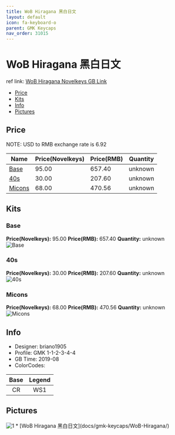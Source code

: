 ```yaml
---
title: WoB Hiragana 黑白日文
layout: default
icon: fa-keyboard-o
parent: GMK Keycaps
nav_order: 31015
---
```


# WoB Hiragana 黑白日文

ref link: [WoB Hiragana Novelkeys GB Link](https://novelkeys.xyz/products/gmk-wob-hiragana)

* [Price](#price)
* [Kits](#kits)
* [Info](#info)
* [Pictures](#pictures)


## Price  
NOTE: USD to RMB exchange rate is 6.92

| Name          | Price(Novelkeys)    |  Price(RMB) | Quantity |
| ------------- | ------------ |  ---------- | -------- |
|[Base](#base)|95.00|657.40|unknown|
|[40s](#40s)|30.00|207.60|unknown|
|[Micons](#micons)|68.00|470.56|unknown|


## Kits
### Base
**Price(Novelkeys):** 95.00    **Price(RMB):** 657.40    **Quantity:** unknown  
<img src="{{ 'assets/images/gmk-keycaps/wobhiragana/kits_pics/base.png' | relative_url }}" alt="Base" class="image featured">

### 40s
**Price(Novelkeys):** 30.00    **Price(RMB):** 207.60    **Quantity:** unknown  
<img src="{{ 'assets/images/gmk-keycaps/wobhiragana/kits_pics/40s.png' | relative_url }}" alt="40s" class="image featured">

### Micons
**Price(Novelkeys):** 68.00    **Price(RMB):** 470.56    **Quantity:** unknown  
<img src="{{ 'assets/images/gmk-keycaps/wobhiragana/kits_pics/micons.png' | relative_url }}" alt="Micons" class="image featured">


## Info
* Designer: briano1905
* Profile: GMK 1-1-2-3-4-4
* GB Time: 2019-08
* ColorCodes:  

Base | Legend
:------:|:------:
CR | WS1


## Pictures
<img src="{{ 'assets/images/gmk-keycaps/wobhiragana/rendering_pics/1.jpg' | relative_url }}" alt="1" class="image featured">
* [WoB Hiragana 黑白日文](docs/gmk-keycaps/WoB-Hiragana/)
